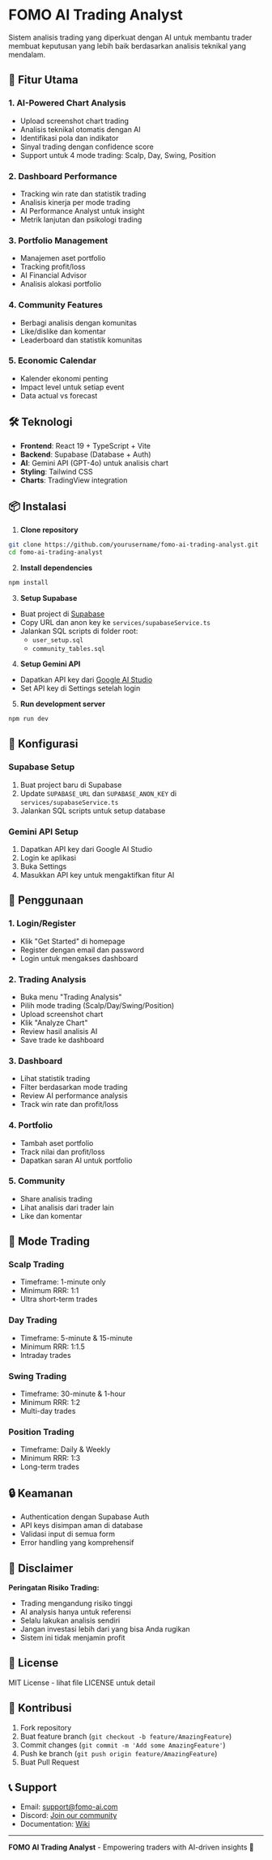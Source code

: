 # FOMO AI Trading Analyst

Sistem analisis trading yang diperkuat dengan AI untuk membantu trader membuat keputusan yang lebih baik berdasarkan analisis teknikal yang mendalam.

## 🚀 Fitur Utama

### 1. **AI-Powered Chart Analysis**
- Upload screenshot chart trading
- Analisis teknikal otomatis dengan AI
- Identifikasi pola dan indikator
- Sinyal trading dengan confidence score
- Support untuk 4 mode trading: Scalp, Day, Swing, Position

### 2. **Dashboard Performance**
- Tracking win rate dan statistik trading
- Analisis kinerja per mode trading
- AI Performance Analyst untuk insight
- Metrik lanjutan dan psikologi trading

### 3. **Portfolio Management**
- Manajemen aset portfolio
- Tracking profit/loss
- AI Financial Advisor
- Analisis alokasi portfolio

### 4. **Community Features**
- Berbagi analisis dengan komunitas
- Like/dislike dan komentar
- Leaderboard dan statistik komunitas

### 5. **Economic Calendar**
- Kalender ekonomi penting
- Impact level untuk setiap event
- Data actual vs forecast

## 🛠️ Teknologi

- **Frontend**: React 19 + TypeScript + Vite
- **Backend**: Supabase (Database + Auth)
- **AI**: Gemini API (GPT-4o) untuk analisis chart
- **Styling**: Tailwind CSS
- **Charts**: TradingView integration

## 📦 Instalasi

1. **Clone repository**
```bash
git clone https://github.com/yourusername/fomo-ai-trading-analyst.git
cd fomo-ai-trading-analyst
```

2. **Install dependencies**
```bash
npm install
```

3. **Setup Supabase**
- Buat project di [Supabase](https://supabase.com)
- Copy URL dan anon key ke `services/supabaseService.ts`
- Jalankan SQL scripts di folder root:
  - `user_setup.sql`
  - `community_tables.sql`

4. **Setup Gemini API**
- Dapatkan API key dari [Google AI Studio](https://aistudio.google.com)
- Set API key di Settings setelah login

5. **Run development server**
```bash
npm run dev
```

## 🔧 Konfigurasi

### Supabase Setup
1. Buat project baru di Supabase
2. Update `SUPABASE_URL` dan `SUPABASE_ANON_KEY` di `services/supabaseService.ts`
3. Jalankan SQL scripts untuk setup database

### Gemini API Setup
1. Dapatkan API key dari Google AI Studio
2. Login ke aplikasi
3. Buka Settings
4. Masukkan API key untuk mengaktifkan fitur AI

## 📱 Penggunaan

### 1. **Login/Register**
- Klik "Get Started" di homepage
- Register dengan email dan password
- Login untuk mengakses dashboard

### 2. **Trading Analysis**
- Buka menu "Trading Analysis"
- Pilih mode trading (Scalp/Day/Swing/Position)
- Upload screenshot chart
- Klik "Analyze Chart"
- Review hasil analisis AI
- Save trade ke dashboard

### 3. **Dashboard**
- Lihat statistik trading
- Filter berdasarkan mode trading
- Review AI performance analysis
- Track win rate dan profit/loss

### 4. **Portfolio**
- Tambah aset portfolio
- Track nilai dan profit/loss
- Dapatkan saran AI untuk portfolio

### 5. **Community**
- Share analisis trading
- Lihat analisis dari trader lain
- Like dan komentar

## 🎯 Mode Trading

### **Scalp Trading**
- Timeframe: 1-minute only
- Minimum RRR: 1:1
- Ultra short-term trades

### **Day Trading**
- Timeframe: 5-minute & 15-minute
- Minimum RRR: 1:1.5
- Intraday trades

### **Swing Trading**
- Timeframe: 30-minute & 1-hour
- Minimum RRR: 1:2
- Multi-day trades

### **Position Trading**
- Timeframe: Daily & Weekly
- Minimum RRR: 1:3
- Long-term trades

## 🔒 Keamanan

- Authentication dengan Supabase Auth
- API keys disimpan aman di database
- Validasi input di semua form
- Error handling yang komprehensif

## 🚨 Disclaimer

**Peringatan Risiko Trading:**
- Trading mengandung risiko tinggi
- AI analysis hanya untuk referensi
- Selalu lakukan analisis sendiri
- Jangan investasi lebih dari yang bisa Anda rugikan
- Sistem ini tidak menjamin profit

## 📄 License

MIT License - lihat file LICENSE untuk detail

## 🤝 Kontribusi

1. Fork repository
2. Buat feature branch (`git checkout -b feature/AmazingFeature`)
3. Commit changes (`git commit -m 'Add some AmazingFeature'`)
4. Push ke branch (`git push origin feature/AmazingFeature`)
5. Buat Pull Request

## 📞 Support

- Email: support@fomo-ai.com
- Discord: [Join our community](https://discord.gg/fomo-ai)
- Documentation: [Wiki](https://github.com/yourusername/fomo-ai-trading-analyst/wiki)

---

**FOMO AI Trading Analyst** - Empowering traders with AI-driven insights 🚀
